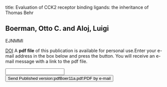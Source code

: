 title: Evaluation of CCK2 receptor binding ligands: the inheritance of Thomas Behr

## Boerman, Otto C. and Aloj, Luigi
EJNMMI

<a href="https://doi.org/10.1007/s00259-011-1848-3">DOI</a>
A <b>pdf file</b> of this publication is available for personal use.Enter your e-mail address in the box below and press the button. You will receive an e-mail message with a link to the pdf file.
<form action="sender.php">  <input type="text" name="email">  <input type="submit" value="Send Published version:pdfBoer11a.pdf:PDF by e-mail"></form>